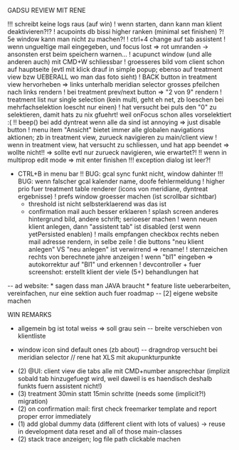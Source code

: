 GADSU REVIEW MIT RENE

!!! schreibt keine logs raus (auf win)
! wenn starten, dann kann man klient deaktivieren?!?
! acupoints db bissi higher ranken (minimal set finishen)
?! 5e window kann man nicht zu machen?!
! ctrl+4 change auf tab assistent
! wenn ungueltige mail eingegeben, und focus lost => rot umranden
	-> ansonsten erst beim speichern warnen...
! acupunct window (und alle anderen auch) mit CMD+W schliessbar
! groesseres bild vom client schon auf hauptseite (evtl mit klick drauf in simple popup; ebenso auf treatment view bzw UEBERALL wo man das foto sieht)
! BACK button in treatment view hervorheben => links unterhalb meridian selector grosses pfeilchen nach links rendern
! bei treatment prev/next button => "2 von 9" rendern
! treatment list nur single selection (kein multi, geht eh net, zb loeschen bei mehrfachselektion loescht nur einen)
! hat versucht bei puls den "0" zu selektieren, damit hats zu nix gfuehrt! weil onFocus schon alles vorselektiert :(
!! beep() bei add dyntreat wenn alle da sind ist annoying => just disable button
! menu item "Ansicht" bietet immer alle globalen navigations aktionen; zb in treatment view, zurueck navigieren zu main/client view
! wenn in treatment view, hat versucht zu schliessen, und hat app beendet => wollte nicht!! => sollte evtl nur zurueck navigieren, wie erwartet?!
!! wenn in multiprop edit mode => mit enter finishen
!!! exception dialog ist leer?!
- CTRL+B in menu bar
!! BUG: gcal sync funkt nicht, window dahinter
!!! BUG: wenn falscher gcal kalender name, doofe fehlermeldung
! higher prio fuer treatment table renderer (icons von meridiane, dyntreat ergebnisse)
! prefs window groesser machen (ist scrollbar sichtbar)
	- threshold ist nicht selbsterklaerend was das ist
	- confirmation mail auch besser erklaeren
! splash screen anderes hintergrund bild, andere schrift; serioeser machen
! wenn neuen klient anlegen, dann "assistent tab" ist disabled (erst wenn yetPersisted enablen)
! mails empfangen checkbox rechts neben mail adresse rendern, in selbe zeile
! die buttons "neu klient anlegen" VS "neu anlegen" ist verwirrend => rename!
! sternzeichen rechts von berechnete jahre anzeigen
! wenn "bl1" eingeben => autokorrektur auf "Bl1" und erkennen
! devcontroller + fuer screenshot: erstellt klient der viele (5+) behandlungen hat

-- ad website:
	* sagen dass man JAVA braucht
	* feature liste ueberarbeiten, vereinfachen, nur eine sektion auch fuer roadmap
-- [2] eigene website machen

WIN REMARKS
* allgemein bg ist total weiss => soll grau sein
-- breite verschieben von klientliste
- window icon sind default ones (zb about)
-- dragndrop versucht bei meridian selector
// rene hat XLS mit akupunkturpunkte


* (2) @UI: client view die tabs alle mit CMD+number ansprechbar (implizit sobald tab hinzugefuegt wird, weil daweil is es haendisch deshalb funkts fuern assistent nicht!) 
* (3) treatment 30min statt 15min schritte (needs some (implicit?!) migration)
* (2) on confirmation mail: first check freemarker template and report proper error immediately
* (1) add global dummy data (different client with lots of values) -> reuse in development data reset and all of those main-classes
* (2) stack trace anzeigen; log file path clickable machen

